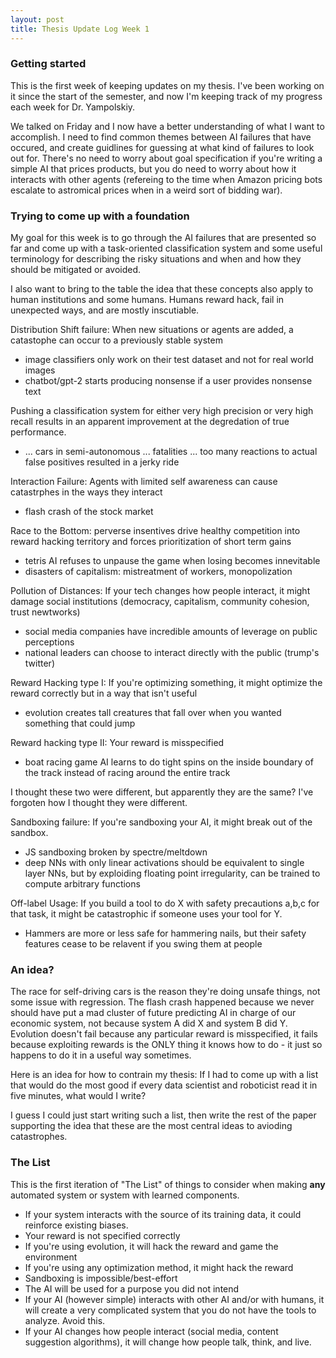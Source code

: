 ```yaml
---
layout: post
title: Thesis Update Log Week 1
---
```


### Getting started 

This is the first week of keeping updates on my thesis. I've been working on it since the start of
the semester, and now I'm keeping track of my progress each week for Dr. Yampolskiy.

We talked on Friday and I now have a better understanding of what I want to accomplish. I need to
find common themes between AI failures that have occured, and create guidlines for guessing at what
kind of failures to look out for. There's no need to worry about goal specification if you're
writing a simple AI that prices products, but you do need to worry about how it interacts with other
agents (refereing to the time when Amazon pricing bots escalate to astromical prices when in a weird
sort of bidding war).


### Trying to come up with a foundation

My goal for this week is to go through the AI failures that are presented so far and come up with a
task-oriented classification system and some useful terminology for describing the risky situations
and when and how they should be mitigated or avoided.

I also want to bring to the table the idea that these concepts also apply to human institutions and
some humans. Humans reward hack, fail in unexpected ways, and are mostly inscutiable.

Distribution Shift failure: When new situations or agents are added, a catastophe can occur to a
previously stable system
- image classifiers only work on their test dataset and not for real world images
- chatbot/gpt-2 starts producing nonsense if a user provides nonsense text

Pushing a classification system for either very high precision or very high recall results in an
apparent improvement at the degredation of true performance.
- ... cars in semi-autonomous ... fatalities ... too many reactions to actual false positives resulted in a jerky ride 


Interaction Failure: Agents with limited self awareness can cause catastrphes in the ways they interact
- flash crash of the stock market

Race to the Bottom: perverse insentives drive healthy competition into reward hacking territory and
forces prioritization of short term gains
- tetris AI refuses to unpause the game when losing becomes innevitable
- disasters of capitalism: mistreatment of workers, monopolization

Pollution of Distances: If your tech changes how people interact, it might damage social
institutions (democracy, capitalism, community cohesion, trust newtworks)
- social media companies have incredible amounts of leverage on public perceptions
- national leaders can choose to interact directly with the public (trump's twitter)

Reward Hacking type I: If you're optimizing something, it might optimize the reward correctly but in
a way that isn't useful
- evolution creates tall creatures that fall over when you wanted something that could jump

Reward hacking type II: Your reward is misspecified
- boat racing game AI learns to do tight spins on the inside boundary of the track instead of racing
  around the entire track

I thought these two were different, but apparently they are the same? I've forgoten how I thought
they were different.

Sandboxing failure: If you're sandboxing your AI, it might break out of the sandbox.
- JS sandboxing broken by spectre/meltdown
- deep NNs with only linear activations should be equivalent to single layer NNs, but by exploiding
  floating point irregularity, can be trained to compute arbitrary functions

Off-label Usage: If you build a tool to do X with safety precautions a,b,c for that task, it might
be catastrophic if someone uses your tool for Y.
- Hammers are more or less safe for hammering nails, but their safety features cease to be relavent
  if you swing them at people

### An idea?

The race for self-driving cars is
the reason they're doing unsafe things, not some issue with regression. The flash crash happened
because we never should have put a mad cluster of future predicting AI in charge of our economic
system, not because system A did X and system B did Y. Evolution doesn't fail because any particular
reward is misspecified, it fails because exploiting rewards is the ONLY thing it knows how to do -
it just so happens to do it in a useful way sometimes. 

Here is an idea for how to contrain my thesis: If I had to come up with a list that would do the
most good if every data scientist and roboticist read it in five minutes, what would I write? 

I guess I could just start writing such a list, then write the rest of the paper supporting the idea
that these are the most central ideas to avioding catastrophes.

### The List

This is the first iteration of "The List" of things to consider when making __any__ automated system
or system with learned components.

- If your system interacts with the source of its training data, it could reinforce existing
  biases.
- Your reward is not specified correctly
- If you're using evolution, it will hack the reward and game the environment
- If you're using any optimization method, it might hack the reward
- Sandboxing is impossible/best-effort
- The AI will be used for a purpose you did not intend 
- If your AI (however simple) interacts with other AI and/or with humans, it will create a very
  complicated system that you do not have the tools to analyze. Avoid this.
- If your AI changes how people interact (social media, content suggestion algorithms), it will
  change how people talk, think, and live.


